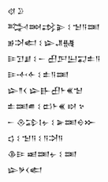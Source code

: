 <div class='block'>
<div class='line'>𒋼 𒊒</div>
<div class='line'>𒅋𒇷𒃶𒉌 𒑱 𒈠𒀀𒌅</div>
<div class='line'>𒂊𒋫𒅗 𒑱 𒇽𒂗𒉆</div>
<div class='line'>𒄿𒋛𒋗 𒑱 𒀸 𒌷𒂅𒌨𒍑𒉺𒀀</div>
<div class='line'>𒄿𒋾𒅆 𒑱 𒉺𒀀𒌅</div>
<div class='line'>𒇽𒈫𒌋 𒇽𒃲𒌷𒈨𒌍𒈠</div>
<div class='line'>𒉺𒌅𒌑 𒑱 𒆗𒈨𒌍 𒊭 𒆳</div>
<div class='line'>𒀸 𒊮𒁉𒋙𒉡 𒑱 𒅕𒌅𒀪𒁍</div>
<div class='line'>𒌓 𒑱 𒈠𒀀 𒑱 𒀀𒋫𒀀</div>
<div class='line'>𒆠𒄿 𒀜𒌅𒉡 𒑱 𒌅</div>
<div class='line'>𒇽𒃻𒌋𒅗</div>
</div>